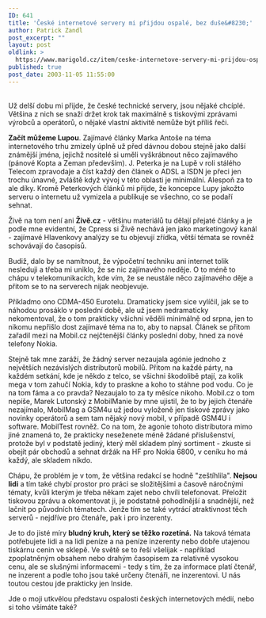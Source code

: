 ```yaml
---
ID: 641
title: 'České internetové servery mi přijdou ospalé, bez duše&#8230;'
author: Patrick Zandl
post_excerpt: ""
layout: post
oldlink: >
  https://www.marigold.cz/item/ceske-internetove-servery-mi-prijdou-ospale-bez-duse
published: true
post_date: 2003-11-05 11:55:00
---
```

<p>
<BR>Už delší dobu mi přijde, že české technické servery, jsou nějaké chcíplé. Většina z nich se snaží držet krok tak maximálně s tiskovými zprávami výrobců a operátorů, o nějaké vlastní aktivitě nemůže být příliš řeči. </p>

<p>
<STRONG>Začít můžeme Lupou</STRONG>. Zajímavé články Marka Antoše na téma internetového trhu zmizely úplně už před dávnou dobou stejně jako další známější jména, jejichž nositelé si uměli vyškrábnout něco zajímavého (pánové Kopta a Zeman především). J. Peterka je na Lupě v roli stálého Telecom zpravodaje a číst každý den článek o ADSL a ISDN je přeci jen trochu únavné, zvláště když vývoj v této oblasti je minimální. Alespoň za to ale díky. Kromě Peterkových článků mi přijde, že koncepce Lupy jakožto serveru o internetu už vymizela a publikuje se všechno, co se podaří sehnat. </p>

<p>
Živě na tom není ani <STRONG>Živě.cz</STRONG> - většinu materiálů tu dělají přejaté články a je podle mne evidentní, že Cpress si Živě nechává jen jako marketingový kanál - zajímavé Hlavenkovy analýzy se tu objevují zřídka, větší témata se rovněž schovávají do časopisů. </p>

<p>
Budiž, dalo by se namítnout, že výpočetní techniku ani internet tolik nesleduji a třeba mi uniklo, že se nic zajímavého neděje. O to méně to chápu v telekomunikacích, kde vím, že se neustále něco zajímavého děje a přitom se to na serverech nijak neobjevuje. </p>

<p>
Příkladmo ono CDMA-450 Eurotelu. Dramaticky jsem sice vylíčil, jak se to náhodou prosáklo v poslední době, ale už jsem nedramaticky nekomentoval, že o tom prakticky všichni věděli minimálně od srpna, jen to nikomu nepřišlo dost zajímavé téma na to, aby to napsal. Článek se přitom zařadil mezi na Mobil.cz nejčtenější články poslední doby, hned za nové telefony Nokia. </p>

<p>
Stejně tak mne zaráží, že žádný server nezaujala agónie jednoho z největších nezávislých distributorů mobilů. Přitom na každé párty, na každém setkání, kde je někdo z telco, se všichni škodolibě ptají, za kolik mega v tom zahučí Nokia, kdy to praskne a koho to stáhne pod vodu. Co je na tom fáma a co pravda? Nezaujalo to za ty měsíce nikoho. Mobil.cz o tom nepíše, Marek Lutonský z MobilManie by mne ujistil, že to by jejich čtenáře nezajímalo, MobilMag a GSM4u už jedou vyloženě jen tiskové zprávy jako novinky operátorů a sem tam nějaký nový mobil, v případě GSM4U i software. MobilTest rovněž. Co na tom, že agonie tohoto distributora mimo jiné znamená to, že prakticky neseženete méně žádané příslušenství, protože byl v podstatě jediný, který měl skladem plný sortiment - zkuste si obejít pár obchodů a sehnat držák na HF pro Nokia 6800, v ceníku ho má každý, ale skladem nikdo. </p>

<p>
Chápu, že problém je v tom, že většina redakcí se hodně "zeštíhlila". <STRONG>Nejsou lidi</STRONG> a tím také chybí prostor pro práci se složitějšími a časově náročnými tématy, kvůli kterým je třeba někam zajet nebo chvíli telefonovat. Přeložit tiskovou zprávu a okomentovat ji, je podstatně pohodlnější a snadnější, než lačnit po původních tématech. Jenže tím se také vytrácí atraktivnost těch serverů - nejdříve pro čtenáře, pak i pro inzerenty. </p>

<p>
Je to do jisté míry <STRONG>bludný kruh, který se těžko rozetíná.</STRONG> Na taková témata potřebujete lidi a na lidi peníze a na peníze inzerenty nebo dobře utajenou tiskárnu cenin ve sklepě. Ve světě se to řeší všelijak - například zpoplatněným obsahem nebo drahým časopisem za relativně vysokou cenu, ale se slušnými informacemi - tedy s tím, že za informace platí čtenář, ne inzerent a podle toho jsou také určeny čtenáři, ne inzerentovi. U nás toutou cestou jde prakticky jen Inside.</p>

<p>
Jde o moji utkvělou představu ospalosti českých internetových médií, nebo si toho všímáte také?</p>

